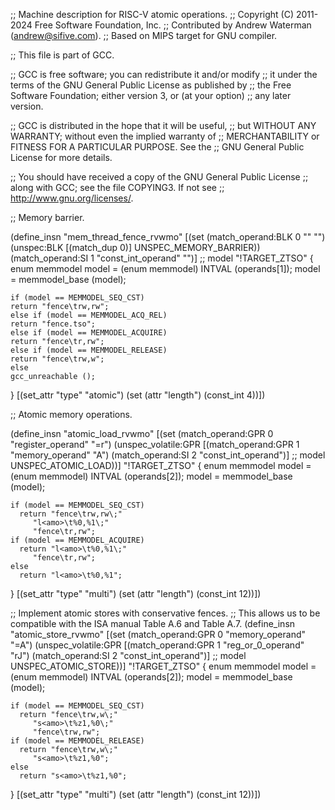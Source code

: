 ;; Machine description for RISC-V atomic operations.
;; Copyright (C) 2011-2024 Free Software Foundation, Inc.
;; Contributed by Andrew Waterman (andrew@sifive.com).
;; Based on MIPS target for GNU compiler.

;; This file is part of GCC.

;; GCC is free software; you can redistribute it and/or modify
;; it under the terms of the GNU General Public License as published by
;; the Free Software Foundation; either version 3, or (at your option)
;; any later version.

;; GCC is distributed in the hope that it will be useful,
;; but WITHOUT ANY WARRANTY; without even the implied warranty of
;; MERCHANTABILITY or FITNESS FOR A PARTICULAR PURPOSE.  See the
;; GNU General Public License for more details.

;; You should have received a copy of the GNU General Public License
;; along with GCC; see the file COPYING3.  If not see
;; <http://www.gnu.org/licenses/>.

;; Memory barrier.

(define_insn "mem_thread_fence_rvwmo"
  [(set (match_operand:BLK 0 "" "")
	(unspec:BLK [(match_dup 0)] UNSPEC_MEMORY_BARRIER))
   (match_operand:SI 1 "const_int_operand" "")]  ;; model
  "!TARGET_ZTSO"
  {
    enum memmodel model = (enum memmodel) INTVAL (operands[1]);
    model = memmodel_base (model);

    if (model == MEMMODEL_SEQ_CST)
	return "fence\trw,rw";
    else if (model == MEMMODEL_ACQ_REL)
	return "fence.tso";
    else if (model == MEMMODEL_ACQUIRE)
	return "fence\tr,rw";
    else if (model == MEMMODEL_RELEASE)
	return "fence\trw,w";
    else
	gcc_unreachable ();
  }
  [(set_attr "type" "atomic")
   (set (attr "length") (const_int 4))])

;; Atomic memory operations.

(define_insn "atomic_load_rvwmo<mode>"
  [(set (match_operand:GPR 0 "register_operand" "=r")
	(unspec_volatile:GPR
	    [(match_operand:GPR 1 "memory_operand" "A")
	     (match_operand:SI 2 "const_int_operand")]  ;; model
	 UNSPEC_ATOMIC_LOAD))]
  "!TARGET_ZTSO"
  {
    enum memmodel model = (enum memmodel) INTVAL (operands[2]);
    model = memmodel_base (model);

    if (model == MEMMODEL_SEQ_CST)
      return "fence\trw,rw\;"
	     "l<amo>\t%0,%1\;"
	     "fence\tr,rw";
    if (model == MEMMODEL_ACQUIRE)
      return "l<amo>\t%0,%1\;"
	     "fence\tr,rw";
    else
      return "l<amo>\t%0,%1";
  }
  [(set_attr "type" "multi")
   (set (attr "length") (const_int 12))])

;; Implement atomic stores with conservative fences.
;; This allows us to be compatible with the ISA manual Table A.6 and Table A.7.
(define_insn "atomic_store_rvwmo<mode>"
  [(set (match_operand:GPR 0 "memory_operand" "=A")
	(unspec_volatile:GPR
	    [(match_operand:GPR 1 "reg_or_0_operand" "rJ")
	     (match_operand:SI 2 "const_int_operand")]  ;; model
	 UNSPEC_ATOMIC_STORE))]
  "!TARGET_ZTSO"
  {
    enum memmodel model = (enum memmodel) INTVAL (operands[2]);
    model = memmodel_base (model);

    if (model == MEMMODEL_SEQ_CST)
      return "fence\trw,w\;"
	     "s<amo>\t%z1,%0\;"
	     "fence\trw,rw";
    if (model == MEMMODEL_RELEASE)
      return "fence\trw,w\;"
	     "s<amo>\t%z1,%0";
    else
      return "s<amo>\t%z1,%0";
  }
  [(set_attr "type" "multi")
   (set (attr "length") (const_int 12))])
